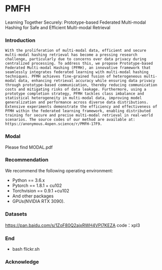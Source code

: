 # PMFH
Learning Together Securely: Prototype-based Federated Multi-modal Hashing for Safe and Efficient Multi-modal Retrieval

### Introduction
```
With the proliferation of multi-modal data, efficient and secure multi-modal hashing retrieval has become a pressing research challenge, particularly due to concerns over data privacy during centralized processing. To address this, we propose Prototype-based Federated Multi-modal Hashing (PFMH), an innovative framework that seamlessly integrates federated learning with multi-modal hashing techniques. PFMH achieves fine-grained fusion of heterogeneous multi-modal data, enhancing retrieval accuracy while ensuring data privacy through prototype-based communication, thereby reducing communication costs and mitigating risks of data leakage. Furthermore, using a prototype completion strategy, PFMH tackles class imbalance and statistical heterogeneity in multi-modal data, improving model generalization and performance across diverse data distributions. Extensive experiments demonstrate the efficiency and effectiveness of PFMH within the federated learning framework, enabling distributed training for secure and precise multi-modal retrieval in real-world scenarios. The source codes of our method are available at: https://anonymous.4open.science/r/PMFH-17F9.
```

### Modal
Please find MODAL.pdf

### Recommendation
We recommend the following operating environment:
- Python == 3.6.x
- Pytorch == 1.8.1 + cu102
- Torchvision == 0.9.1 +cu102
- And other packages
- GPUs(NVIDIA RTX 3090).

### Datasets
https://pan.baidu.com/s/1ZoF80Q2ajxRWH4VPl7KEZA code：xpl3

### End
- bash flickr.sh


### Acknowledge

